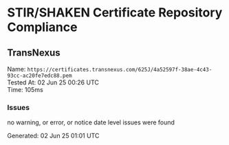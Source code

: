 # STIR/SHAKEN Certificate Repository Compliance

## TransNexus

Name: `https://certificates.transnexus.com/625J/4a52597f-38ae-4c43-93cc-ac20fe7edc88.pem`\
Tested At: 02 Jun 25 00:26 UTC\
Time: 105ms

### Issues

no warning, or error, or notice date level issues were found

Generated: 02 Jun 25 01:01 UTC